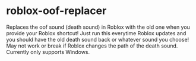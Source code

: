 # roblox-oof-replacer
Replaces the oof sound (death sound) in Roblox with the old one when you provide your Roblox shortcut! Just run this everytime Roblox updates and you should have the old death sound back or whatever sound you choose! May not work or break if Roblox changes the path of the death sound. Currently only supports Windows.
